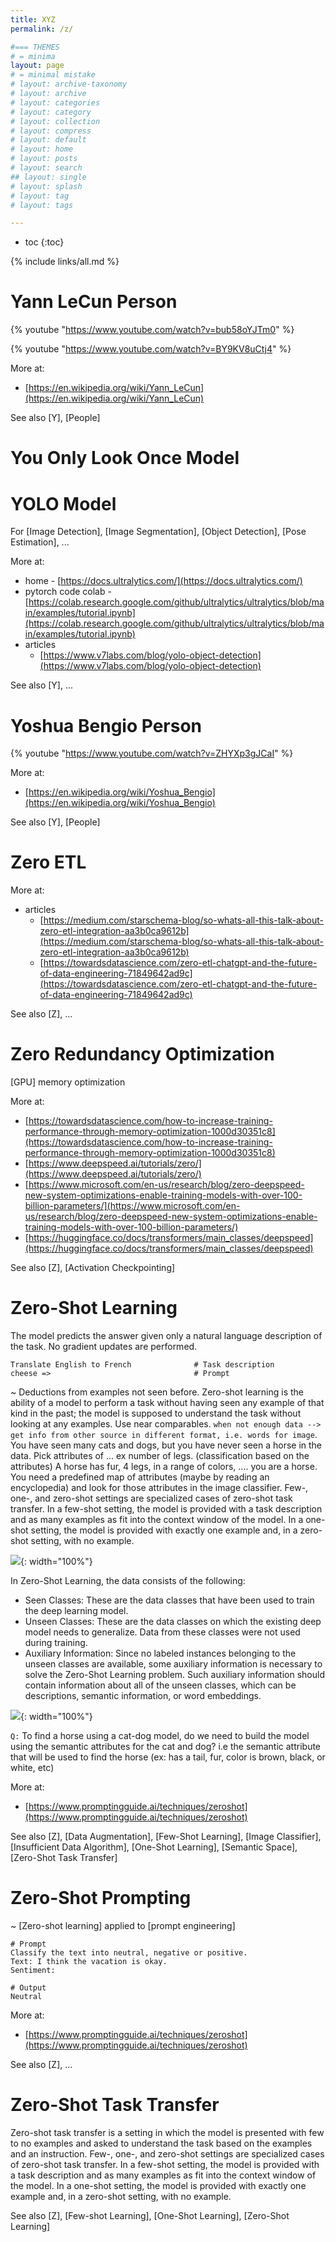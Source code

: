 ```yaml
---
title: XYZ
permalink: /z/

#=== THEMES
# = minima
layout: page
# = minimal mistake
# layout: archive-taxonomy
# layout: archive
# layout: categories
# layout: category
# layout: collection
# layout: compress
# layout: default
# layout: home
# layout: posts
# layout: search
## layout: single
# layout: splash
# layout: tag
# layout: tags

---
```


* toc
{:toc}

{% include links/all.md %}


# Yann LeCun Person

 {% youtube "https://www.youtube.com/watch?v=bub58oYJTm0" %}

 {% youtube "https://www.youtube.com/watch?v=BY9KV8uCtj4" %}

 More at:
  * [https://en.wikipedia.org/wiki/Yann_LeCun](https://en.wikipedia.org/wiki/Yann_LeCun)

 See also [Y], [People]


# You Only Look Once Model

# YOLO  Model

 For [Image Detection], [Image Segmentation], [Object Detection], [Pose Estimation], ...

 More at:
  * home - [https://docs.ultralytics.com/](https://docs.ultralytics.com/)
  * pytorch code colab - [https://colab.research.google.com/github/ultralytics/ultralytics/blob/main/examples/tutorial.ipynb](https://colab.research.google.com/github/ultralytics/ultralytics/blob/main/examples/tutorial.ipynb)
  * articles
    * [https://www.v7labs.com/blog/yolo-object-detection](https://www.v7labs.com/blog/yolo-object-detection)

 See also [Y], ...


# Yoshua Bengio Person

 {% youtube "https://www.youtube.com/watch?v=ZHYXp3gJCaI" %}

 More at:
  * [https://en.wikipedia.org/wiki/Yoshua_Bengio](https://en.wikipedia.org/wiki/Yoshua_Bengio)

 See also [Y], [People]


# Zero ETL

 More at:
  * articles
    * [https://medium.com/starschema-blog/so-whats-all-this-talk-about-zero-etl-integration-aa3b0ca9612b](https://medium.com/starschema-blog/so-whats-all-this-talk-about-zero-etl-integration-aa3b0ca9612b)
    * [https://towardsdatascience.com/zero-etl-chatgpt-and-the-future-of-data-engineering-71849642ad9c](https://towardsdatascience.com/zero-etl-chatgpt-and-the-future-of-data-engineering-71849642ad9c) 

 See also [Z], ...


# Zero Redundancy Optimization

 [GPU] memory optimization

 More at:
  * [https://towardsdatascience.com/how-to-increase-training-performance-through-memory-optimization-1000d30351c8](https://towardsdatascience.com/how-to-increase-training-performance-through-memory-optimization-1000d30351c8)
  * [https://www.deepspeed.ai/tutorials/zero/](https://www.deepspeed.ai/tutorials/zero/)
  * [https://www.microsoft.com/en-us/research/blog/zero-deepspeed-new-system-optimizations-enable-training-models-with-over-100-billion-parameters/](https://www.microsoft.com/en-us/research/blog/zero-deepspeed-new-system-optimizations-enable-training-models-with-over-100-billion-parameters/)
  * [https://huggingface.co/docs/transformers/main_classes/deepspeed](https://huggingface.co/docs/transformers/main_classes/deepspeed)

 See also [Z], [Activation Checkpointing]


# Zero-Shot Learning

  The model predicts the answer given only a natural language description of the task. No gradient updates are performed.
 
 ```
Translate English to French              # Task description
cheese =>                                # Prompt
 ```

 ~ Deductions from examples not seen before. Zero-shot learning is the ability of a model to perform a task without having seen any example of that kind in the past; the model is supposed to understand the task without looking at any examples.  Use near comparables. `when not enough data --> get info from other source in different format, i.e. words for image`. You have seen many cats and dogs, but you have never seen a horse in the data. Pick attributes of ... ex number of legs. (classification based on the attributes) A horse has fur, 4 legs, in a range of colors, .... you are a horse. You need a predefined map of attributes (maybe by reading an encyclopedia) and look for those attributes in the image classifier. Few-, one-, and zero-shot settings are specialized cases of zero-shot task transfer. In a few-shot setting, the model is provided with a task description and as many examples as fit into the context window of the model. In a one-shot setting, the model is provided with exactly one example and, in a zero-shot setting, with no example.

 ![]( {{site.assets}}/z/zero_shot_learning.png ){: width="100%"}

 In Zero-Shot Learning, the data consists of the following:
  * Seen Classes: These are the data classes that have been used to train the deep learning model.
  * Unseen Classes: These are the data classes on which the existing deep model needs to generalize. Data from these classes were not used during training.
  * Auxiliary Information: Since no labeled instances belonging to the unseen classes are available, some auxiliary information is necessary to solve the Zero-Shot Learning problem. Such auxiliary information should contain information about all of the unseen classes, which can be descriptions, semantic information, or word embeddings.

 ![]( {{site.assets}}/z/zero_shot_learning_accuracy.png ){: width="100%"}

 `Q:` To find a horse using a cat-dog model, do we need to build the model using the semantic attributes for the cat and dog? i.e the semantic attribute that will be used to find the horse (ex: has a tail, fur, color is brown, black, or white, etc)

 More at:
  * [https://www.promptingguide.ai/techniques/zeroshot](https://www.promptingguide.ai/techniques/zeroshot)

 See also [Z], [Data Augmentation], [Few-Shot Learning], [Image Classifier], [Insufficient Data Algorithm], [One-Shot Learning], [Semantic Space], [Zero-Shot Task Transfer]


# Zero-Shot Prompting

 ~ [Zero-shot learning] applied to [prompt engineering]

 ```
# Prompt
Classify the text into neutral, negative or positive. 
Text: I think the vacation is okay.
Sentiment:

# Output
Neutral
```

 More at:
  * [https://www.promptingguide.ai/techniques/zeroshot](https://www.promptingguide.ai/techniques/zeroshot)

 See also [Z], ...


# Zero-Shot Task Transfer

 Zero-shot task transfer is a setting in which the model is presented with few to no examples and asked to understand the task based on the examples and an instruction. Few-, one-, and zero-shot settings are specialized cases of zero-shot task transfer. In a few-shot setting, the model is provided with a task description and as many examples as fit into the context window of the model. In a one-shot setting, the model is provided with exactly one example and, in a zero-shot setting, with no example.

 See also [Z], [Few-shot Learning], [One-Shot Learning], [Zero-Shot Learning]

